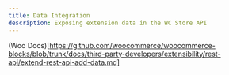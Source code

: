 ```yaml
---
title: Data Integration
description: Exposing extension data in the WC Store API
---
```

(Woo Docs)[https://github.com/woocommerce/woocommerce-blocks/blob/trunk/docs/third-party-developers/extensibility/rest-api/extend-rest-api-add-data.md]